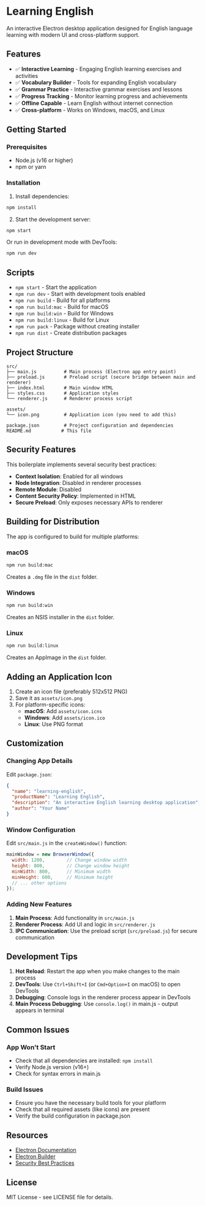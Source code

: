 # Learning English

An interactive Electron desktop application designed for English language learning with modern UI and cross-platform support.

## Features

- ✅ **Interactive Learning** - Engaging English learning exercises and activities
- ✅ **Vocabulary Builder** - Tools for expanding English vocabulary
- ✅ **Grammar Practice** - Interactive grammar exercises and lessons
- ✅ **Progress Tracking** - Monitor learning progress and achievements
- ✅ **Offline Capable** - Learn English without internet connection
- ✅ **Cross-platform** - Works on Windows, macOS, and Linux

## Getting Started

### Prerequisites

- Node.js (v16 or higher)
- npm or yarn

### Installation

1. Install dependencies:
```bash
npm install
```

2. Start the development server:
```bash
npm start
```

Or run in development mode with DevTools:
```bash
npm run dev
```

## Scripts

- `npm start` - Start the application
- `npm run dev` - Start with development tools enabled
- `npm run build` - Build for all platforms
- `npm run build:mac` - Build for macOS
- `npm run build:win` - Build for Windows
- `npm run build:linux` - Build for Linux
- `npm run pack` - Package without creating installer
- `npm run dist` - Create distribution packages

## Project Structure

```
src/
├── main.js          # Main process (Electron app entry point)
├── preload.js       # Preload script (secure bridge between main and renderer)
├── index.html       # Main window HTML
├── styles.css       # Application styles
└── renderer.js      # Renderer process script

assets/
└── icon.png         # Application icon (you need to add this)

package.json         # Project configuration and dependencies
README.md           # This file
```

## Security Features

This boilerplate implements several security best practices:

- **Context Isolation**: Enabled for all windows
- **Node Integration**: Disabled in renderer processes
- **Remote Module**: Disabled
- **Content Security Policy**: Implemented in HTML
- **Secure Preload**: Only exposes necessary APIs to renderer

## Building for Distribution

The app is configured to build for multiple platforms:

### macOS
```bash
npm run build:mac
```
Creates a `.dmg` file in the `dist` folder.

### Windows
```bash
npm run build:win
```
Creates an NSIS installer in the `dist` folder.

### Linux
```bash
npm run build:linux
```
Creates an AppImage in the `dist` folder.

## Adding an Application Icon

1. Create an icon file (preferably 512x512 PNG)
2. Save it as `assets/icon.png`
3. For platform-specific icons:
   - **macOS**: Add `assets/icon.icns`
   - **Windows**: Add `assets/icon.ico`
   - **Linux**: Use PNG format

## Customization

### Changing App Details

Edit `package.json`:
```json
{
  "name": "learning-english",
  "productName": "Learning English",
  "description": "An interactive English learning desktop application",
  "author": "Your Name"
}
```

### Window Configuration

Edit `src/main.js` in the `createWindow()` function:
```javascript
mainWindow = new BrowserWindow({
  width: 1200,        // Change window width
  height: 800,        // Change window height
  minWidth: 800,      // Minimum width
  minHeight: 600,     // Minimum height
  // ... other options
});
```

### Adding New Features

1. **Main Process**: Add functionality in `src/main.js`
2. **Renderer Process**: Add UI and logic in `src/renderer.js`
3. **IPC Communication**: Use the preload script (`src/preload.js`) for secure communication

## Development Tips

1. **Hot Reload**: Restart the app when you make changes to the main process
2. **DevTools**: Use `Ctrl+Shift+I` (or `Cmd+Option+I` on macOS) to open DevTools
3. **Debugging**: Console logs in the renderer process appear in DevTools
4. **Main Process Debugging**: Use `console.log()` in main.js - output appears in terminal

## Common Issues

### App Won't Start
- Check that all dependencies are installed: `npm install`
- Verify Node.js version (v16+)
- Check for syntax errors in main.js

### Build Issues
- Ensure you have the necessary build tools for your platform
- Check that all required assets (like icons) are present
- Verify the build configuration in package.json

## Resources

- [Electron Documentation](https://www.electronjs.org/docs)
- [Electron Builder](https://www.electron.build/)
- [Security Best Practices](https://www.electronjs.org/docs/tutorial/security)

## License

MIT License - see LICENSE file for details.
